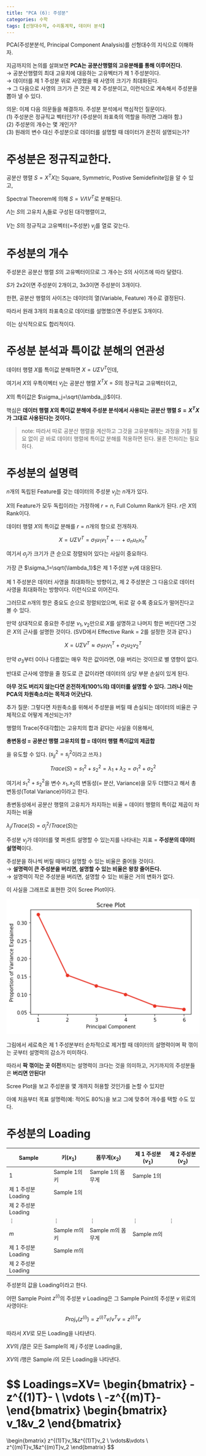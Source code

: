 ```yaml
---
title: "PCA (6): 주성분"
categories: 수학
tags: [선형대수학, 수리통계학, 데이터 분석]
---
```


PCA(주성분분석, Principal Component Analysis)를 선형대수의 지식으로 이해하자.

지금까지의 논의를 살펴보면 **PCA는 공분산행렬의 고유분해를 통해 이루어진다.**
<br>→ 공분산행렬의 최대 고유치에 대응하는 고유벡터가 제 1 주성분이다.
<br>→ 데이터를 제 1 주성분 위로 사영했을 때 사영의 크기가 최대화된다.
<br>→ 그 다음으로 사영의 크기가 큰 것은 제 2 주성분이고, 이런식으로 계속해서 주성분을 뽑아 낼 수  있다.

의문: 이제 다음 의문들을 해결하자. 주성분 분석에서 핵심적인 질문이다.
<br>(1) 주성분은 정규직교 벡터인가? (주성분이 좌표축의 역할을 하려면 그래야 함.)
<br>(2) 주성분의 개수는 몇 개인가?
<br>(3) 원래의 변수 대신 주성분으로 데이터를 설명할 때 데이터가 온전히 설명되는가?

# 주성분은 정규직교한다.

공분산 행렬 $S=X^TX$는 Square, Symmetric, Postive Semidefinite임을 알 수 있고,

Spectral Theorem에 의해 $S=V\Lambda V^T$로 분해된다.

$\Lambda$는 $S$의 고유치 $\lambda_i$들로 구성된 대각행렬이고,

$V$는 $S$의 정규직교 고유벡터(=주성분) $v_j$를 열로 갖는다.

# 주성분의 개수

주성분은 공분산 행렬 $S$의 고유벡터이므로 그 개수는 $S$의 사이즈에 따라 달렸다.

$S$가 2x2이면 주성분이 2개이고, 3x3이면 주성분이 3개이다.

한편, 공분산 행렬의 사이즈는 데이터의 열(Variable, Feature) 개수로 결정된다.

따라서 원래 3개의 좌표축으로 데이터를 설명했으면 주성분도 3개이다. 

이는 상식적으로도 합리적이다.

# 주성분 분석과 특이값 분해의 연관성

데이터 행렬 $X$를 특이값 분해하면 $X=U\Sigma V^T$인데,

여기서 $X$의 우특이벡터 $v_j$는 공분산 행렬 $X^TX=S$의 정규직교 고유벡터이고,

$X$의 특이값은 $\sigma_j=\sqrt{\lambda_j}$이다.

핵심은 **데이터 행렬 $X$의 특이값 분해에 주성분 분석에서 사용되는 공분산 행렬 $S=X^TX$가 그대로 사용된다는 것이다.**

> note: 따라서 따로 공분산 행렬을 계산하고 그것을 고유분해하는 과정을 거칠 필요 없이 곧 바로 데이터 행렬에 특이값 분해를 적용하면 된다. 물론 전처리는 필요하다.
> 

# 주성분의 설명력

$n$개의 독립된 Feature를 갖는 데이터의 주성분 $v_j$는 $n$개가 있다.

$X$의 Feature가 모두 독립이라는 가정하에 $r=n$, Full Column Rank가 된다. $r$은 $X$의 Rank이다.

데이터 행렬 $X$의 특이값 분해를 $r=n$개의 항으로 전개하자. 

$$
X=U\Sigma V^T=\sigma_1u_1v_1^T+\cdots+\sigma_nu_nv_n^T
$$

여기서 $\sigma_j$가 크기가 큰 순으로 정렬되어 있다는 사실이 중요하다.

가장 큰 $\sigma_1=\sqrt{\lambda_1}$은 제 1 주성분 $v_1$에 대응된다. 

제 1 주성분은 데이터 사영을 최대화하는 방향이고, 제 2 주성분은 그 다음으로 데이터 사영을 최대화하는 방향이다. 이런식으로 이어진다.

그러므로 $n$개의 항은 중요도 순으로 정렬되었으며, 뒤로 갈 수록 중요도가 떨어진다고 볼 수 있다.

만약 상대적으로 중요한 주성분 $v_1,v_2$만으로 $X$를 설명하고 나머지 항은 버린다면 그것은 $X$의 근사를 설명한 것이다. (SVD에서 Effective Rank = 2를 설정한 것과 같다.)

$$
X=U\Sigma V^T\approx\sigma_1u_1v_1^T+\sigma_2u_2v_2^T
$$

만약 $\sigma_3$부터 $0$이나 다름없는 매우 작은 값이라면, $0$을 버리는 것이므로 별 영향이 없다.

반대로 근사에 영향을 줄 정도로 큰 값이라면 데이터의 상당 부분 손실이 있게 된다.

**아무 것도 버리지 않는다면 온전하게($100\%$의) 데이터를 설명할 수 있다. 그러나 이는 PCA의 차원축소라는 목적과 어긋난다.**

추가 질문: 그렇다면 차원축소를 위해서 주성분을 버릴 때 손실되는 데이터의 비율은 구체적으로 어떻게 계산되는가?

행렬의 Trace(주대각합)는 고유치의 합과 같다는 사실을 이용해서,

**총변동성 = 공분산 행렬 고유치의 합 = 데이터 행렬 특이값의 제곱합**

을 유도할 수 있다. ($s_{jj}^2=s_j^2$이라고 쓰자.)

$$
Trace(S)=s_1^2+s_2^2=\lambda_1+\lambda_2=\sigma_1^2+\sigma_2^2
$$

여기서 $s_1^2+s_2^2$을 변수 $x_1,x_2$의 변동성(= 분산, Variance)을 모두 더했다고 해서 총변동성(Total Variance)이라고 한다.

총변동성에서 공분산 행렬의 고유치가 차지하는 비율 = 데이터 행렬의 특이값 제곱이 차지하는 비율

$\lambda_j/Trace(S)=\sigma_j^2/Trace(S)$는 

주성분 $v_j$가 데이터를 몇 퍼센트 설명할 수 있는지를 나타내는 지표 = **주성분의 데이터 설명력**이다.

주성분을 하나씩 버릴 때마다 설명할 수 있는 비율은 줄어들 것이다.
<br>→ **설명력이 큰 주성분을 버리면, 설명할 수 있는 비율은 왕창 줄어든다.**
<br>→ 설명력이 작은 주성분을 버리면, 설명할 수 있는 비율은 거의 변화가 없다.

이 사실을 그래프로 표현한 것이 Scree Plot이다. 

![alt text](/images/2024-09-29-01/ScreePlot.png)

그림에서 세로축은 제 1 주성분부터 순차적으로 제거할 때 데이터의 설명력이며 팍 꺾이는 곳부터 설명력의 감소가 미미하다.

따라서 **팍 꺾이는 곳 이전**까지는 설명력이 크다는 것을 의미하고, 거기까지의 주성분들은 **버리면 안된다!**

Scree Plot을 보고 주성분을 몇 개까지 허용할 것인가를 논할 수 있지만

아예 처음부터 목표 설명력(예: 적어도 80%)을 보고 그에 맞추어 개수를 택할 수도 있다.

# 주성분의 Loading

| Sample | 키($x_1$) | 몸무게($x_2$) | 제 1 주성분($v_1$) | 제 2 주성분($v_2$) |
| --- | --- | --- | --- | --- |
| $1$ | Sample $1$의 키 | Sample $1$의 몸무게 | Sample $1$의 
제 1 주성분Loading | Sample $1$의
제 2 주성분 Loading |
| $\vdots$ | $\vdots$ | $\vdots$ | $\vdots$ | $\vdots$ |
| $m$ | Sample $m$의 키 | Sample $m$의 몸무게 | Sample $m$의 
제 1 주성분Loading | Sample $m$의
제 2 주성분 Loading |

주성분의 값을 Loading이라고 한다.

어떤 Sample Point $z^{(i)}$의 주성분 $v$ Loading은 그 Sample Point의 주성분 $v$ 위로의 사영이다:

$$
Proj_v(z^{(i)})=z^{(i)T}v/v^Tv=z^{(i)T}v
$$

따라서 $XV$로 모든 Loading을 나타낸다. 

$XV$의 $j$열은 모든 Sample의 제 $j$ 주성분 Loading을,

$XV$의 $i$행은 Sample $i$의 모든 Loading을 나타낸다.

$$
Loadings=XV=
\begin{bmatrix}
-z^{(1)T}-
\\
\vdots
\\
-z^{(m)T}-
\end{bmatrix}
\begin{bmatrix}
v_1&v_2
\end{bmatrix}
=
\begin{bmatrix}
z^{(1)T}v_1&z^{(1)T}v_2
\\
\vdots&\vdots
\\
z^{(m)T}v_1&z^{(m)T}v_2
\end{bmatrix}
$$